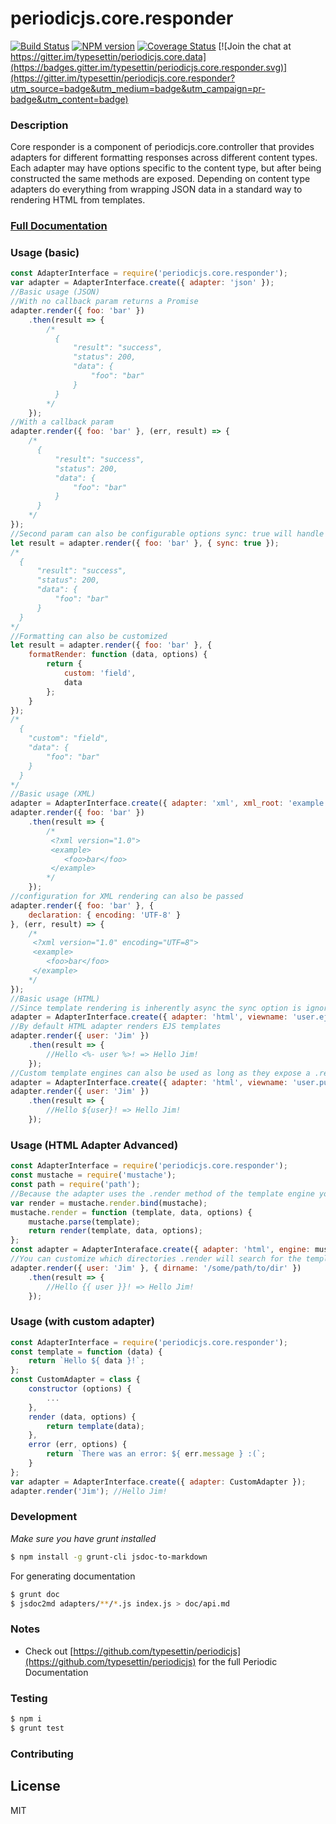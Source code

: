 # periodicjs.core.responder
[![Build Status](https://travis-ci.org/typesettin/periodicjs.core.responder.svg?branch=master)](https://travis-ci.org/typesettin/periodicjs.core.responder) [![NPM version](https://badge.fury.io/js/periodicjs.core.responder.svg)](http://badge.fury.io/js/periodicjs.core.responder) [![Coverage Status](https://coveralls.io/repos/github/typesettin/periodicjs.core.responder/badge.svg?branch=master)](https://coveralls.io/github/typesettin/periodicjs.core.responder?branch=master)  [![Join the chat at https://gitter.im/typesettin/periodicjs.core.data](https://badges.gitter.im/typesettin/periodicjs.core.responder.svg)](https://gitter.im/typesettin/periodicjs.core.responder?utm_source=badge&utm_medium=badge&utm_campaign=pr-badge&utm_content=badge)


### Description
Core responder is a component of periodicjs.core.controller that provides adapters for different formatting responses across different content types. Each adapter may have options specific to the content type, but after being constructed the same methods are exposed. Depending on content type adapters do everything from wrapping JSON data in a standard way to rendering HTML from templates.

### [Full Documentation](https://github.com/typesettin/periodicjs.core.responder/blob/master/doc/api.md)

### Usage (basic)
```javascript
const AdapterInterface = require('periodicjs.core.responder');
var adapter = AdapterInterface.create({ adapter: 'json' });
//Basic usage (JSON)
//With no callback param returns a Promise
adapter.render({ foo: 'bar' })
    .then(result => {
        /*
          {
              "result": "success",
              "status": 200,
              "data": {
                  "foo": "bar"
              }
          }
        */
    });
//With a callback param
adapter.render({ foo: 'bar' }, (err, result) => {
    /*
      {
          "result": "success",
          "status": 200,
          "data": {
              "foo": "bar"
          }
      }
    */
});
//Second param can also be configurable options sync: true will handle operation synchronously
let result = adapter.render({ foo: 'bar' }, { sync: true });
/*
  {
      "result": "success",
      "status": 200,
      "data": {
          "foo": "bar"
      }
  }
*/
//Formatting can also be customized
let result = adapter.render({ foo: 'bar' }, {
    formatRender: function (data, options) {
        return {
            custom: 'field',
            data
        };
    }
});
/*
  {
    "custom": "field",
    "data": {
        "foo": "bar"
    }
  }
*/
//Basic usage (XML)
adapter = AdapterInterface.create({ adapter: 'xml', xml_root: 'example' });
adapter.render({ foo: 'bar' })
    .then(result => {
        /*
         <?xml version="1.0">
         <example>
            <foo>bar</foo>
         </example>
        */
    });
//configuration for XML rendering can also be passed
adapter.render({ foo: 'bar' }, {
    declaration: { encoding: 'UTF-8' }
}, (err, result) => {
    /*
     <?xml version="1.0" encoding="UTF=8">
     <example>
        <foo>bar</foo>
     </example>
    */
});
//Basic usage (HTML)
//Since template rendering is inherently async the sync option is ignored
adapter = AdapterInterface.create({ adapter: 'html', viewname: 'user.ejs' });
//By default HTML adapter renders EJS templates
adapter.render({ user: 'Jim' })
    .then(result => {
        //Hello <%- user %>! => Hello Jim!
    });
//Custom template engines can also be used as long as they expose a .render method
adapter = AdapterInterface.create({ adapter: 'html', viewname: 'user.pug', engine: require('pug') });
adapter.render({ user: 'Jim' })
    .then(result => {
        //Hello ${user}! => Hello Jim!
    });
```
### Usage (HTML Adapter Advanced)
```javascript
const AdapterInterface = require('periodicjs.core.responder');
const mustache = require('mustache');
const path = require('path');
//Because the adapter uses the .render method of the template engine you can overwite this .render method to further customize behavior
var render = mustache.render.bind(mustache);
mustache.render = function (template, data, options) {
    mustache.parse(template);
    return render(template, data, options);
};
const adapter = AdapterInteraface.create({ adapter: 'html', engine: mustache, viewname: 'user.mustache' });
//You can customize which directories .render will search for the template by passing .dirname. This also optimizes .render because custom directories are searched ahead of the theme/extension directories
adapter.render({ user: 'Jim' }, { dirname: '/some/path/to/dir' })
    .then(result => {
        //Hello {{ user }}! => Hello Jim!
    });

```
### Usage (with custom adapter)
```javascript
const AdapterInterface = require('periodicjs.core.responder');
const template = function (data) {
    return `Hello ${ data }!`;
};
const CustomAdapter = class {
    constructor (options) {
        ...
    },
    render (data, options) {
        return template(data);
    },
    error (err, options) {
        return `There was an error: ${ err.message } :(`;
    }
};
var adapter = AdapterInterface.create({ adapter: CustomAdapter });
adapter.render('Jim'); //Hello Jim!
```

### Development
*Make sure you have grunt installed*
```sh
$ npm install -g grunt-cli jsdoc-to-markdown
```

For generating documentation
```sh
$ grunt doc
$ jsdoc2md adapters/**/*.js index.js > doc/api.md
```
### Notes
* Check out [https://github.com/typesettin/periodicjs](https://github.com/typesettin/periodicjs) for the full Periodic Documentation

### Testing
```sh
$ npm i
$ grunt test
```
### Contributing
License
----

MIT
